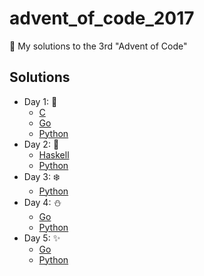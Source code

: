 # advent_of_code_2017
🎅 My solutions to the 3rd "Advent of Code"

## Solutions

* Day 1:  :santa:
    * [C](Day1-9/1.c)
    * [Go](Day1-9/1.go)
    * [Python](Day1-9/1.py)
* Day 2:  :star2:
    * [Haskell](Day1-9/2.hs)
    * [Python](Day1-9/2.py)
* Day 3:  :snowflake:
    * [Python](Day1-9/3.py)
* Day 4:  :snowman:
    * [Go](Day1-9/4.go)
    * [Python](Day1-9/4.py)
* Day 5:  :sparkles:
    * [Go](Day1-9/5.go)
    * [Python](Day1-9/5.py)
